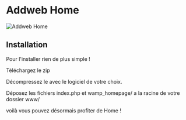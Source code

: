 # Addweb Home

![Addweb Home](http://sopht.fr/home/logo.png)

## Installation 
Pour l'installer rien de plus simple ! 

Téléchargez le zip

Décompressez le avec le logiciel de votre choix.

Déposez les fichiers index.php et wamp_homepage/ a la racine de votre dossier www/ 

voilà vous pouvez désormais profiter de Home ! 
